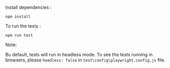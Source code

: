 Install dependencies :

`npm install`

To run the tests :

`npm run test`

Note:

Bu default, tests will run in headless mode. To see the tests running in browsers, please `headless: false` in `test\config\playwright.config.js` file.
